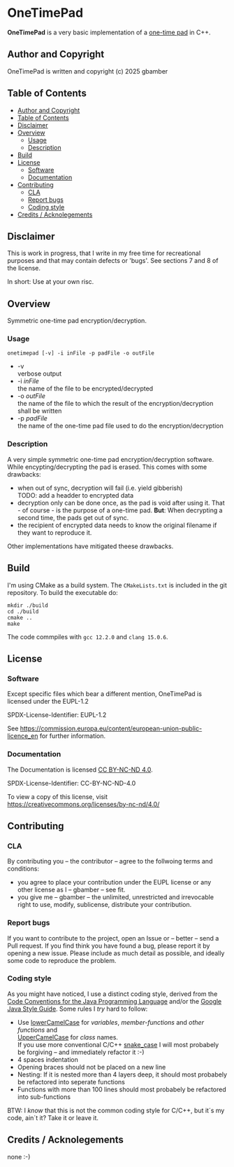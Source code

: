 <!-- 
  -- Documentation written and Copyright (c) 2025 gbamber
  -- Licensed under CC BY-NC-ND 4.0
  -- SPDX-License-Identifier: CC BY-NC-ND 4.0
  -- License URL: https://creativecommons.org/licenses/by-nc-nd/4.0/
  -->
# OneTimePad <!-- omit from toc -->

<b>OneTimePad</b> is a very basic implementation of a [one-time pad](https://en.wikipedia.org/wiki/One-time_pad "Wikipedia artice 'one-time pad'") in C++.

## Author and Copyright
OneTimePad is written and copyright (c) 2025 gbamber


## Table of Contents

- [Author and Copyright](#author-and-copyright)
- [Table of Contents](#table-of-contents)
- [Disclaimer](#disclaimer)
- [Overview](#overview)
  - [Usage](#usage)
  - [Description](#description)
- [Build](#build)
- [License](#license)
  - [Software](#software)
  - [Documentation](#documentation)
- [Contributing](#contributing)
  - [CLA](#cla)
  - [Report bugs](#report-bugs)
  - [Coding style](#coding-style)
- [Credits / Acknolegements](#credits--acknolegements)

## Disclaimer
This is work in progress, that I write in my free time for recreational purposes and that may contain defects or 'bugs'. See sections 7 and 8 of the license. 

In short: Use at your own risc.

## Overview

Symmetric one-time pad encryption/decryption.

### Usage

`onetimepad [-v] -i inFile -p padFile -o outFile`

* -v  
  verbose output
* -i *inFile*  
  the name of the file to be encrypted/decrypted
* -o *outFile*  
  the name of the file to which the result of the encryption/decryption shall be written
* -p *padFile*  
  the name of the one-time pad file used to do the encryption/decryption

### Description

A very simple symmetric one-time pad encryption/decryption software. While encypting/decrypting the pad is erased. This comes with some drawbacks:

* when out of sync, decryption will fail (i.e. yield gibberish)  
  TODO: add a headder to encrypted data
* decryption only can be done once, as the pad is void after using it. That - of course - is the purpose of a one-time pad. **But**: When decrypting a second time, the pads get out of sync.
* the recipient of encrypted data needs to know the original filename if they want to reproduce it.

Other implementations have mitigated theese drawbacks. 

## Build

I'm using CMake as a build system. The `CMakeLists.txt` is included in the git repository. To build the executable do:

    mkdir ./build
    cd ./build
    cmake ..
    make

The code commpiles with `gcc 12.2.0` and `clang 15.0.6`. 

## License

### Software

Except specific files which bear a different mention, OneTimePad is licensed under the EUPL-1.2

SPDX-License-Identifier: EUPL-1.2

See https://commission.europa.eu/content/european-union-public-licence_en for
further information.

### Documentation

The Documentation is licensed [CC BY-NC-ND 4.0](https://creativecommons.org/licenses/by-nc-nd/4.0/ "link to creativecommons.org"). 

SPDX-License-Identifier: CC-BY-NC-ND-4.0

To view a copy of this license, visit https://creativecommons.org/licenses/by-nc-nd/4.0/

## Contributing
### CLA
By contributing you  &ndash; the contributor &ndash; agree to the follwoing 
terms and conditions:
- you agree to place your contribution under the EUPL license or any other 
  license as I &ndash; gbamber &ndash; see fit.
- you give me &ndash; gbamber &ndash; the unlimited, unrestricted and 
  irrevocable right to use, modify, sublicense, distribute your contribution. 

### Report bugs
If you want to contribute to the project, open an Issue or &ndash; better 
&ndash; send a Pull request. If you find think you have found a bug, please 
report it by opening a new issue. Please include as much detail as possible, 
and ideally some code to reproduce the problem.

### Coding style
As you might have noticed, I use a distinct coding style, derived from the 
[Code Conventions for the Java Programming Language](
https://www.oracle.com/java/technologies/javase/codeconventions-introduction.html
"https://www.oracle.com/java/technologies/javase/codeconventions-introduction.html") 
and/or the [Google Java Style Guide](
https://google.github.io/styleguide/javaguide.html 
"https://google.github.io/styleguide/javaguide.html"). 
Some rules I *try* hard to follow:
- Use [lowerCamelCase](https://en.wikipedia.org/wiki/Camel_case 
  "https://en.wikipedia.org/wiki/Camel_case") for *variables*, *member-functions* and *other functions*
  and  
  [UpperCamelCase](
  https://en.wikipedia.org/wiki/Naming_convention_(programming)#Examples_of_multiple-word_identifier_formats 
  "https://en.wikipedia.org/wiki/Naming_convention_(programming)#Examples_of_multiple-word_identifier_formats")
  for *class* names.  
  If you use more conventional C/C++ [snake_case](
  https://en.wikipedia.org/wiki/Snake_case 
  "https://en.wikipedia.org/wiki/Snake_case") I will most probabely be 
  forgiving &ndash; and immediately refactor it :-)
- 4 spaces indentation
- Opening braces should not be placed on a new line
- Nesting: If it is nested more than 4 layers deep, it should most probabely
  be refactored into seperate functions
- Functions with more than 100 lines should most probabely be refactored
  into sub-functions

BTW: I *know* that this is not the common coding style for C/C++, but it´s my 
code, ain´t it? Take it or leave it.

## Credits / Acknolegements

none :-)